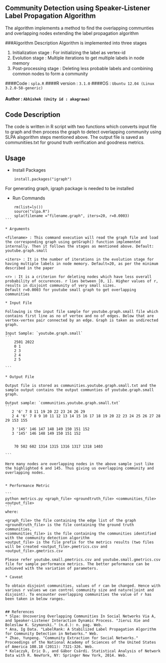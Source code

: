 ## Community Detection using Speaker-Listener Label Propagation Algorithm

The algorithm implememts a method to find the overlapping communties and overlapping nodes extending the label propagation algorithm

###Algorithm Description
Algorithm is implemented into three stages
1. Initialization stage : For initializing the label as vertex-id
2. Evolution stage : Multiple iterations to get multiple labels in node memory
3. Post-processing stage : Deleting less probable labels and combining common nodes to form a community


####Code : `spla.R`
####R version : `3.1.0`
####OS : `Ubuntu 12.04 (Linux 3.2.0-58-generic)`
#### Author : `Abhishek (Unity id : akagrawa)`
 

## Code Description
The code is written in R script with two functions which converts input file to graph and then process the graph to detect overlapping community using SLPA alsgorithm steps mentioned above. The output file is saved as communitiies.txt for ground truth verification and goodness metrics.

## Usage

* Install Packages

```
    install.packages("igraph")
```
For generating graph, igraph package is needed to be installed

* Run Commands

````
    rm(list=ls())
    source("slpa.R")
    spla(filename ="filename.graph", iters=20, r=0.0003)
```

* Arguments

<filename> : This command execution will read the graph file and load the corresponding graph using getGraph() function implemented internally. Then it follows the stages as mentioned above. Default: youtube.graph.small 

<iters> : It is the number of iterations in the evolution stage for having multiple labels in node memory. Default=20, as per the minimum described in the paper

<r> : It is a criterion for deleting nodes which have less overall probability of occurences. r lies between [0, 1]. Higher values of r, results in disjoint community of very small sizes.
Default r=0.0003 for youtube small graph to get overlapping communities

* Input File

Following is the input file sample for youtube.graph.small file which contains first line as no of vertex and no of edges. Below that are vertex-vertex pair connected by an edge. Graph is taken as undirected graph.

Input Sample: `youtube.graph.small`
```
    2501 2022
    0 1
    2 3
    2 4
    2 5
   
```

* Output File

Output file is stored as communities.youtube.graph.small.txt and the sample output contains the output communties of youtube.graph.small graph. 

Output sample: `communities.youtube.graph.small.txt`
```
   2 '6' 7 8 11 19 20 22 23 24 26 29
   2 4 '6' 7 8 9 10 11 12 13 14 15 16 17 18 19 20 22 23 24 25 26 27 28 29 153 155

   3 '145' 146 147 148 149 150 151 152
   3 '145' 146 148 149 150 151 152


    70 502 602 1314 1315 1316 1317 1318 1403

```

Here many nodes are overlapping nodes in the above sample just like the highlighted 6 and 145. Thus giving us overlapping community and overlapping nodes.


* Performance Metric

```
python metrics.py <graph_file> <groundtruth_file> <communities_file> <output_file>
```
where:

<graph_file> the file containing the edge list of the graph
<groundtruth_file> is the file containing the ground truth communities,
<communities_file> is the file containing the communities identified with the community detection algorithm
<output_file> is the file prefix for the metrics results (two files will be created <output_file>.pmetrics.csv and <output_file>.gmetrics.csv

Please refer youtube.small.pmetrics.csv and youtube.small.gmetrics.csv file for sample performance metrics. The better peformance can be achieved with the variation of parameters.

* Caveat

To obtain disjoint communities, values of r can be changed. Hence with various r values we can control community size and nature(joint and disjoint). To encounter overlapping communities the value of r has been taken in below ranges.


## References
* Slpa: Uncovering Overlapping Communities In Social Networks Via A, and Speaker-Listener Interaction Dynamic Process. "Jierui Xie and Boleslaw K. Szymanski." (n.d.): n. pag. Web.
* Ana, Ig Data. "LabelRank: A Stabilized Label Propagation Algorithm for Community Detection in Networks." Web.
* Zhao, Yunpeng. "Community Extraction for Social Networks." Proceedings of the National Academy of Sciences of the United States of America 108.18 (2011): 7321-326. Web. 
* Kolaczyk, Eric D., and Gábor Csárdi. Statistical Analysis of Network Data with R. NewYork, NY: Springer New York, 2014. Web.

